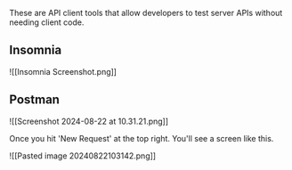 
These are API client tools that allow developers to test server APIs without needing client code.

## Insomnia

![[Insomnia Screenshot.png]]


## Postman

![[Screenshot 2024-08-22 at 10.31.21.png]]

Once you hit 'New Request' at the top right. You'll see a screen like this.

![[Pasted image 20240822103142.png]]